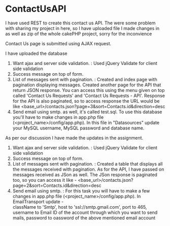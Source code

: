 # ContactUsAPI

I have used REST to create this contact us API.
The were some problem with sharing my project in here, so I have uploaded file I made changes in as well as zip of the whole cakePHP project, sorry for the inconvience

Contact Us page is submitted using AJAX request.

I have uploaded the database
1) Want ajax and server side validation. : Used jQuery Validate for client side validation
2) Success message on top of form.
3) List of messages sent with pagination. : Created and index page with pagination displaying messages. Created another page for the API that return JSON response. You can access this using the menu given on top called 'Contact Us Requests' and 'Contact Us Requests - API'.
Response for the API is also paginated, so to access response the URL would be like <base_url>/contacts.json?page=3&sort=Contacts.id&direction=desc
4) Send email using smtp. as well, it's called test.sql. To use this database you'll have to make changes in app.php file (<project_name>/config/app.php). In this file in "Datasources" update your MySQL username, MySQL password and database name.

As per our discussion I have made the updates in the assignment.<br />
1) Want ajax and server side validation. : Used jQuery Validate for client side validation<br />
2) Success message on top of form.<br />
3) List of messages sent with pagination. : Created a table that displays all the messages received with pagination. As for the API, I have passed on messages received as JSon as well. The JSon response is paginated too, so you can access it like - <base_url>/contacts.json?page=2&sort=Contacts.id&direction=desc <br />
4) Send email using smtp. : For this task you will have to make a few changes in app.php file (<project_name>/config/app.php). In EmailTransport update -<br />
  className to 'Smtp',
  host to 'ssl://smtp.gmail.com',
  port to 465,
  username to Email ID of the account through which you want to send mails,
  password to oassword of the above mentioned email account
